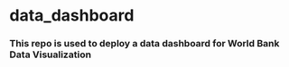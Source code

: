 # data_dashboard
### This repo is used to deploy a data dashboard for World Bank Data Visualization
